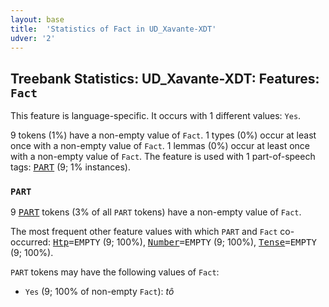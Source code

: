 ```yaml
---
layout: base
title:  'Statistics of Fact in UD_Xavante-XDT'
udver: '2'
---
```


## Treebank Statistics: UD_Xavante-XDT: Features: `Fact`

This feature is language-specific.
It occurs with 1 different values: `Yes`.

9 tokens (1%) have a non-empty value of `Fact`.
1 types (0%) occur at least once with a non-empty value of `Fact`.
1 lemmas (0%) occur at least once with a non-empty value of `Fact`.
The feature is used with 1 part-of-speech tags: <tt><a href="xav_xdt-pos-PART.html">PART</a></tt> (9; 1% instances).

### `PART`

9 <tt><a href="xav_xdt-pos-PART.html">PART</a></tt> tokens (3% of all `PART` tokens) have a non-empty value of `Fact`.

The most frequent other feature values with which `PART` and `Fact` co-occurred: <tt><a href="xav_xdt-feat-Htp.html">Htp</a></tt><tt>=EMPTY</tt> (9; 100%), <tt><a href="xav_xdt-feat-Number.html">Number</a></tt><tt>=EMPTY</tt> (9; 100%), <tt><a href="xav_xdt-feat-Tense.html">Tense</a></tt><tt>=EMPTY</tt> (9; 100%).

`PART` tokens may have the following values of `Fact`:

* `Yes` (9; 100% of non-empty `Fact`): <em>tô</em>

